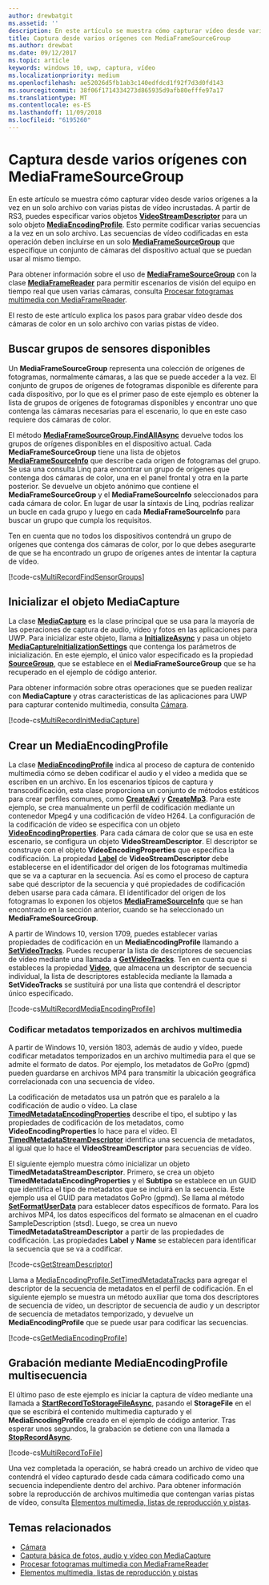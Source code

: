 ```yaml
---
author: drewbatgit
ms.assetid: ''
description: En este artículo se muestra cómo capturar vídeo desde varios orígenes a la vez en un solo archivo con varias pistas de vídeo incrustadas.
title: Captura desde varios orígenes con MediaFrameSourceGroup
ms.author: drewbat
ms.date: 09/12/2017
ms.topic: article
keywords: windows 10, uwp, captura, vídeo
ms.localizationpriority: medium
ms.openlocfilehash: ae52026d5fb1ab3c140edfdcd1f92f7d3d0fd143
ms.sourcegitcommit: 38f06f1714334273d865935d9afb80efffe97a17
ms.translationtype: MT
ms.contentlocale: es-ES
ms.lasthandoff: 11/09/2018
ms.locfileid: "6195260"
---
```

# <a name="capture-from-multiple-sources-using-mediaframesourcegroup"></a>Captura desde varios orígenes con MediaFrameSourceGroup

En este artículo se muestra cómo capturar vídeo desde varios orígenes a la vez en un solo archivo con varias pistas de vídeo incrustadas. A partir de RS3, puedes especificar varios objetos **[VideoStreamDescriptor](https://docs.microsoft.com/uwp/api/windows.media.core.videostreamdescriptor)** para un solo objeto **[MediaEncodingProfile](https://docs.microsoft.com/uwp/api/windows.media.mediaproperties.mediaencodingprofile)**. Esto permite codificar varias secuencias a la vez en un solo archivo. Las secuencias de vídeo codificadas en esta operación deben incluirse en un solo **[MediaFrameSourceGroup](https://docs.microsoft.com/uwp/api/windows.media.capture.frames.mediaframesourcegroup)** que especifique un conjunto de cámaras del dispositivo actual que se puedan usar al mismo tiempo. 

Para obtener información sobre el uso de **[MediaFrameSourceGroup](https://docs.microsoft.com/uwp/api/windows.media.capture.frames.mediaframesourcegroup)** con la clase **[MediaFrameReader](https://docs.microsoft.com/uwp/api/windows.media.capture.frames.mediaframereader)** para permitir escenarios de visión del equipo en tiempo real que usen varias cámaras, consulta [Procesar fotogramas multimedia con MediaFrameReader](process-media-frames-with-mediaframereader.md).

El resto de este artículo explica los pasos para grabar vídeo desde dos cámaras de color en un solo archivo con varias pistas de vídeo.

## <a name="find-available-sensor-groups"></a>Buscar grupos de sensores disponibles
Un **MediaFrameSourceGroup** representa una colección de orígenes de fotogramas, normalmente cámaras, a las que se puede acceder a la vez. El conjunto de grupos de orígenes de fotogramas disponible es diferente para cada dispositivo, por lo que es el primer paso de este ejemplo es obtener la lista de grupos de orígenes de fotogramas disponibles y encontrar uno que contenga las cámaras necesarias para el escenario, lo que en este caso requiere dos cámaras de color.

El método **[MediaFrameSourceGroup.FindAllAsync](https://docs.microsoft.com/uwp/api/windows.media.capture.frames.mediaframesourcegroup.FindAllAsync)** devuelve todos los grupos de orígenes disponibles en el dispositivo actual. Cada **MediaFrameSourceGroup** tiene una lista de objetos **[MediaFrameSourceInfo](https://docs.microsoft.com/uwp/api/windows.media.capture.frames.mediaframesourceinfo)** que describe cada origen de fotogramas del grupo. Se usa una consulta Linq para encontrar un grupo de orígenes que contenga dos cámaras de color, una en el panel frontal y otra en la parte posterior. Se devuelve un objeto anónimo que contiene el **MediaFrameSourceGroup** y el **MediaFrameSourceInfo** seleccionados para cada cámara de color. En lugar de usar la sintaxis de Linq, podrías realizar un bucle en cada grupo y luego en cada **MediaFrameSourceInfo** para buscar un grupo que cumpla los requisitos.

Ten en cuenta que no todos los dispositivos contendrá un grupo de orígenes que contenga dos cámaras de color, por lo que debes asegurarte de que se ha encontrado un grupo de orígenes antes de intentar la captura de vídeo.

[!code-cs[MultiRecordFindSensorGroups](./code/SimpleCameraPreview_Win10/cs/MainPage.MultiRecord.xaml.cs#SnippetMultiRecordFindSensorGroups)]

## <a name="initialize-the-mediacapture-object"></a>Inicializar el objeto MediaCapture
La clase **[MediaCapture](https://docs.microsoft.com/uwp/api/windows.media.capture.mediacapture)** es la clase principal que se usa para la mayoría de las operaciones de captura de audio, vídeo y fotos en las aplicaciones para UWP. Para inicializar este objeto, llama a **[InitializeAsync](https://docs.microsoft.com/uwp/api/windows.media.capture.mediacapture.InitializeAsync)** y pasa un objeto **[MediaCaptureInitializationSettings](https://docs.microsoft.com/uwp/api/windows.media.capture.mediacaptureinitializationsettings)** que contenga los parámetros de inicialización. En este ejemplo, el único valor especificado es la propiedad **[SourceGroup](https://docs.microsoft.com/uwp/api/windows.media.capture.mediacaptureinitializationsettings.SourceGroup)**, que se establece en el **MediaFrameSourceGroup** que se ha recuperado en el ejemplo de código anterior.

Para obtener información sobre otras operaciones que se pueden realizar con **MediaCapture** y otras características de las aplicaciones para UWP para capturar contenido multimedia, consulta [Cámara](camera.md).

[!code-cs[MultiRecordInitMediaCapture](./code/SimpleCameraPreview_Win10/cs/MainPage.MultiRecord.xaml.cs#SnippetMultiRecordInitMediaCapture)]

## <a name="create-a-mediaencodingprofile"></a>Crear un MediaEncodingProfile
La clase **[MediaEncodingProfile](https://docs.microsoft.com/uwp/api/windows.media.mediaproperties.mediaencodingprofile)** indica al proceso de captura de contenido multimedia cómo se deben codificar el audio y el vídeo a medida que se escriben en un archivo. En los escenarios típicos de captura y transcodificación, esta clase proporciona un conjunto de métodos estáticos para crear perfiles comunes, como **[CreateAvi](https://docs.microsoft.com/uwp/api/windows.media.mediaproperties.mediaencodingprofile.createavi)** y **[CreateMp3](https://docs.microsoft.com/uwp/api/windows.media.mediaproperties.mediaencodingprofile.createmp3)**. Para este ejemplo, se crea manualmente un perfil de codificación mediante un contenedor Mpeg4 y una codificación de vídeo H264. La configuración de la codificación de vídeo se especifica con un objeto **[VideoEncodingProperties](https://docs.microsoft.com/uwp/api/windows.media.mediaproperties.videoencodingproperties)**. Para cada cámara de color que se usa en este escenario, se configura un objeto **VideoStreamDescriptor**. El descriptor se construye con el objeto **VideoEncodingProperties** que especifica la codificación. La propiedad **[Label](https://docs.microsoft.com/uwp/api/windows.media.core.videostreamdescriptor.Label)** de **VideoStreamDescriptor** debe establecerse en el identificador del origen de los fotogramas multimedia que se va a capturar en la secuencia. Así es como el proceso de captura sabe qué descriptor de la secuencia y qué propiedades de codificación deben usarse para cada cámara. El identificador del origen de los fotogramas lo exponen los objetos **[MediaFrameSourceInfo](https://docs.microsoft.com/uwp/api/windows.media.capture.frames.mediaframesourceinfo)** que se han encontrado en la sección anterior, cuando se ha seleccionado un **MediaFrameSourceGroup**.


A partir de Windows 10, version 1709, puedes establecer varias propiedades de codificación en un **MediaEncodingProfile** llamando a **[SetVideoTracks](https://docs.microsoft.com/uwp/api/windows.media.mediaproperties.mediaencodingprofile.setvideotracks)**. Puedes recuperar la lista de descriptores de secuencias de vídeo mediante una llamada a **[GetVideoTracks](https://docs.microsoft.com/uwp/api/windows.media.mediaproperties.mediaencodingprofile.GetVideoTracks)**. Ten en cuenta que si estableces la propiedad **[Video](https://docs.microsoft.com/uwp/api/windows.media.mediaproperties.mediaencodingprofile.Video)**, que almacena un descriptor de secuencia individual, la lista de descriptores establecida mediante la llamada a **SetVideoTracks** se sustituirá por una lista que contendrá el descriptor único especificado.


[!code-cs[MultiRecordMediaEncodingProfile](./code/SimpleCameraPreview_Win10/cs/MainPage.MultiRecord.xaml.cs#SnippetMultiRecordMediaEncodingProfile)]

### <a name="encode-timed-metadata-in-media-files"></a>Codificar metadatos temporizados en archivos multimedia

A partir de Windows 10, versión 1803, además de audio y vídeo, puede codificar metadatos temporizados en un archivo multimedia para el que se admite el formato de datos. Por ejemplo, los metadatos de GoPro (gpmd) pueden guardarse en archivos MP4 para transmitir la ubicación geográfica correlacionada con una secuencia de vídeo. 

La codificación de metadatos usa un patrón que es paralelo a la codificación de audio o vídeo. La clase [**TimedMetadataEncodingProperties**](https://docs.microsoft.com/uwp/api/windows.media.mediaproperties.timedmetadataencodingproperties) describe el tipo, el subtipo y las propiedades de codificación de los metadatos, como **VideoEncodingProperties** lo hace para el vídeo. El [**TimedMetadataStreamDescriptor**](https://docs.microsoft.com/uwp/api/windows.media.core.timedmetadatastreamdescriptor) identifica una secuencia de metadatos, al igual que lo hace el **VideoStreamDescriptor** para secuencias de vídeo.  

El siguiente ejemplo muestra cómo inicializar un objeto **TimedMetadataStreamDescriptor**. Primero, se crea un objeto **TimedMetadataEncodingProperties** y el **Subtipo** se establece en un GUID que identifica el tipo de metadatos que se incluirá en la secuencia. Este ejemplo usa el GUID para metadatos GoPro (gpmd). Se llama al método [**SetFormatUserData**](https://docs.microsoft.com/uwp/api/windows.media.mediaproperties.timedmetadataencodingproperties.setformatuserdata) para establecer datos específicos de formato. Para los archivos MP4, los datos específicos del formato se almacenan en el cuadro SampleDescription (stsd). Luego, se crea un nuevo **TimedMetadataStreamDescriptor** a partir de las propiedades de codificación. Las propiedades **Label** y **Name** se establecen para identificar la secuencia que se va a codificar. 

[!code-cs[GetStreamDescriptor](./code/SimpleCameraPreview_Win10/cs/MainPage.MultiRecord.xaml.cs#SnippetGetStreamDescriptor)]

Llama a [MediaEncodingProfile.SetTimedMetadataTracks](**https://docs.microsoft.com/uwp/api/windows.media.mediaproperties.mediaencodingprofile.settimedmetadatatracks**) para agregar el descriptor de la secuencia de metadatos en el perfil de codificación. En el siguiente ejemplo se muestra un método auxiliar que toma dos descriptores de secuencia de vídeo, un descriptor de secuencia de audio y un descriptor de secuencia de metadatos temporizado, y devuelve un **MediaEncodingProfile** que se puede usar para codificar las secuencias.

[!code-cs[GetMediaEncodingProfile](./code/SimpleCameraPreview_Win10/cs/MainPage.MultiRecord.xaml.cs#SnippetGetMediaEncodingProfile)]

## <a name="record-using-the-multi-stream-mediaencodingprofile"></a>Grabación mediante MediaEncodingProfile multisecuencia
El último paso de este ejemplo es iniciar la captura de vídeo mediante una llamada a **[StartRecordToStorageFileAsync](https://docs.microsoft.com/uwp/api/windows.media.capture.mediacapture.startrecordtostoragefileasync)**, pasando el **StorageFile** en el que se escribirá el contenido multimedia capturado y el **MediaEncodingProfile** creado en el ejemplo de código anterior. Tras esperar unos segundos, la grabación se detiene con una llamada a **[StopRecordAsync](https://docs.microsoft.com/uwp/api/windows.media.capture.mediacapture.StopRecordAsync)**.

[!code-cs[MultiRecordToFile](./code/SimpleCameraPreview_Win10/cs/MainPage.MultiRecord.xaml.cs#SnippetMultiRecordToFile)]

Una vez completada la operación, se habrá creado un archivo de vídeo que contendrá el vídeo capturado desde cada cámara codificado como una secuencia independiente dentro del archivo. Para obtener información sobre la reproducción de archivos multimedia que contengan varias pistas de vídeo, consulta [Elementos multimedia, listas de reproducción y pistas](media-playback-with-mediasource.md).

## <a name="related-topics"></a>Temas relacionados

* [Cámara](camera.md)
* [Captura básica de fotos, audio y vídeo con MediaCapture](basic-photo-video-and-audio-capture-with-MediaCapture.md)
* [Procesar fotogramas multimedia con MediaFrameReader](process-media-frames-with-mediaframereader.md)
* [Elementos multimedia, listas de reproducción y pistas](media-playback-with-mediasource.md)


 

 




